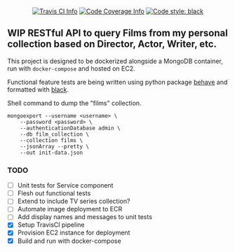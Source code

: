 <br>
<p align="center">
  <a href="https://travis-ci.com/ernie117/FilmDatabase"><img src="https://travis-ci.com/ernie117/FilmDatabase.svg?branch=master" alt="Travis CI Info"></a>
  <a href="https://codecov.io/gh/ernie117/FilmDatabase"><img src="https://codecov.io/gh/ernie117/FilmDatabase/branch/master/graph/badge.svg" alt="Code Coverage Info"></a>
  <a href="https://github.com/psf/black"><img alt="Code style: black" src="https://img.shields.io/badge/code%20style-black-000000.svg"></a>
</p>

## WIP RESTful API to query Films from my personal collection based on Director, Actor, Writer, etc.

This project is designed to be dockerized alongside a MongoDB container, run with `docker-compose` and hosted on EC2.

Functional feature tests are being written using python package [behave](https://github.com/behave/behave) and formatted with [black](https://github.com/psf/black).

Shell command to dump the "films" collection.
```shell script
mongoexport --username <username> \
    --password <password> \
    --authenticationDatabase admin \
    --db film_collection \
    --collection films \
    --jsonArray --pretty \
    --out init-data.json
```

### TODO
- [ ] Unit tests for Service component
- [ ] Flesh out functional tests
- [ ] Extend to include TV series collection?
- [ ] Automate image deployment to ECR
- [ ] Add display names and messages to unit tests
- [x] Setup TravisCI pipeline
- [x] Provision EC2 instance for deployment
- [x] Build and run with docker-compose
